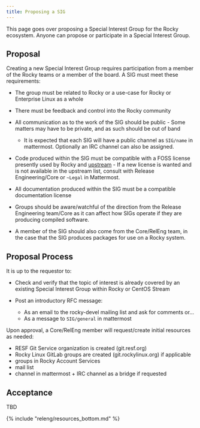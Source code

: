 ```yaml
---
title: Proposing a SIG
---
```


This page goes over proposing a Special Interest Group for the Rocky ecosystem.
Anyone can propose or participate in a Special Interest Group.

## Proposal

Creating a new Special Interest Group requires participation from a member of the Rocky teams or a member of the board. A SIG must meet these requirements:

* The group must be related to Rocky or a use-case for Rocky or Enterprise Linux as a whole
* There must be feedback and control into the Rocky community
* All communication as to the work of the SIG should be public - Some matters may have to be private, and as such should be out of band

    * It is expected that each SIG will have a public channel as `SIG/name` in mattermost. Optionally an IRC channel can also be assigned.

* Code produced within the SIG must be compatible with a FOSS license presently used by Rocky and [upstream](https://docs.fedoraproject.org/en-US/legal/) - If a new license is wanted and is not available in the upstream list, consult with Release Engineering/Core or `~Legal` in Mattermost.
* All documentation produced within the SIG must be a compatible documentation license
* Groups should be aware/watchful of the direction from the Release Engineering team/Core as it can affect how SIGs operate if they are producing compiled software.
* A member of the SIG should also come from the Core/RelEng team, in the case that the SIG produces packages for use on a Rocky system.

## Proposal Process

It is up to the requestor to:

* Check and verify that the topic of interest is already covered by an existing Special Interest Group within Rocky or CentOS Stream
* Post an introductory RFC message:

    * As an email to the rocky-devel mailing list and ask for comments or...
    * As a message to `SIG/general` in mattermost

Upon approval, a Core/RelEng member will request/create initial resources as needed:

  * RESF Git Service organization is created (git.resf.org)
  * Rocky Linux GitLab groups are created (git.rockylinux.org) if applicable
  * groups in Rocky Account Services
  * mail list
  * channel in mattermost + IRC channel as a bridge if requested

## Acceptance

TBD

{% include "releng/resources_bottom.md" %}

